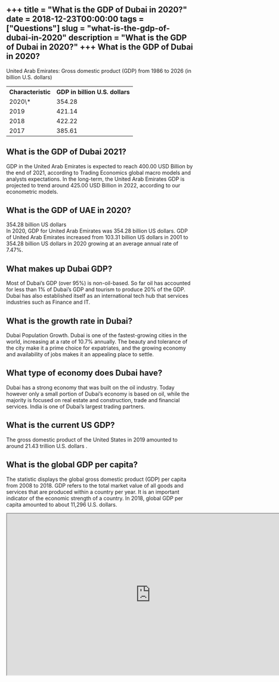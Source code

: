 +++
title = "What is the GDP of Dubai in 2020?"
date = 2018-12-23T00:00:00
tags = ["Questions"]
slug = "what-is-the-gdp-of-dubai-in-2020"
description = "What is the GDP of Dubai in 2020?"
+++
What is the GDP of Dubai in 2020?
---------------------------------

United Arab Emirates: Gross domestic product (GDP) from 1986 to 2026 (in billion U.S. dollars)

<table><tr><th>Characteristic</th><th>GDP in billion U.S. dollars</th></tr><tr><td>2020\*</td><td>354.28</td></tr><tr><td>2019</td><td>421.14</td></tr><tr><td>2018</td><td>422.22</td></tr><tr><td>2017</td><td>385.61</td></tr></table>

What is the GDP of Dubai 2021?
------------------------------

GDP in the United Arab Emirates is expected to reach 400.00 USD Billion by the end of 2021, according to Trading Economics global macro models and analysts expectations. In the long-term, the United Arab Emirates GDP is projected to trend around 425.00 USD Billion in 2022, according to our econometric models.

What is the GDP of UAE in 2020?
-------------------------------

354.28 billion US dollars  
In 2020, GDP for United Arab Emirates was 354.28 billion US dollars. GDP of United Arab Emirates increased from 103.31 billion US dollars in 2001 to 354.28 billion US dollars in 2020 growing at an average annual rate of 7.47%.

What makes up Dubai GDP?
------------------------

Most of Dubai’s GDP (over 95%) is non-oil-based. So far oil has accounted for less than 1% of Dubai’s GDP and tourism to produce 20% of the GDP. Dubai has also established itself as an international tech hub that services industries such as Finance and IT.

What is the growth rate in Dubai?
---------------------------------

Dubai Population Growth. Dubai is one of the fastest-growing cities in the world, increasing at a rate of 10.7% annually. The beauty and tolerance of the city make it a prime choice for expatriates, and the growing economy and availability of jobs makes it an appealing place to settle.

What type of economy does Dubai have?
-------------------------------------

Dubai has a strong economy that was built on the oil industry. Today however only a small portion of Dubai’s economy is based on oil, while the majority is focused on real estate and construction, trade and financial services. India is one of Dubai’s largest trading partners.

What is the current US GDP?
---------------------------

The gross domestic product of the United States in 2019 amounted to around 21.43 trillion U.S. dollars .

What is the global GDP per capita?
----------------------------------

The statistic displays the global gross domestic product (GDP) per capita from 2008 to 2018. GDP refers to the total market value of all goods and services that are produced within a country per year. It is an important indicator of the economic strength of a country. In 2018, global GDP per capita amounted to about 11,296 U.S. dollars.

<iframe allow="accelerometer; autoplay; clipboard-write; encrypted-media; gyroscope; picture-in-picture" allowfullscreen="" class="__youtube_prefs__  epyt-is-override  no-lazyload" data-no-lazy="1" data-origheight="433" data-origwidth="770" data-skipgform_ajax_framebjll="" height="433" id="_ytid_17198" loading="lazy" src="https://www.youtube.com/embed/QP-eJRMrnBg?enablejsapi=1&autoplay=0&cc_load_policy=0&cc_lang_pref=&iv_load_policy=1&loop=0&modestbranding=0&rel=1&fs=1&playsinline=0&autohide=2&theme=dark&color=red&controls=1&" title="YouTube player" width="770"></iframe>